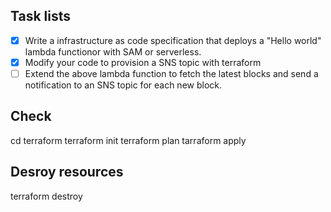 ## Task lists
- [x] Write a infrastructure as code specification that deploys a "Hello world" lambda functionor with SAM or serverless.
- [x] Modify your code to provision a SNS topic with terraform 
- [ ] Extend the above lambda function to fetch the latest blocks and send a notification to an SNS topic for each new block.

## Check
cd terraform
terraform init
terraform plan
tarraform apply

## Desroy resources
terraform destroy

